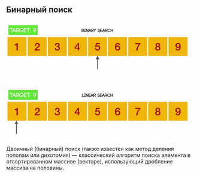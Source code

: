## Бинарный поиск

![gif](../../../public//binary-search/binary-search-exmpl.gif)

Двоичный (бинарный) поиск (также известен как метод деления пополам или дихотомия) — классический алгоритм поиска элемента в отсортированном массиве (векторе), использующий дробление массива на половины.
